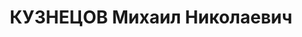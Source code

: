 ---
title: КУЗНЕЦОВ Михаил Николаевич
description: "Род. в 1873, Петербург, русский. Род занятий: до ареста - главный консультант\
  \ Колхидстроя. \n  Осужден Тройкой при НКВД ГССР 28.12.1937. Мера наказания: расстрел\
  \ с конфискацией личного имущества. Дата расстрела: 29.12.1937"
---